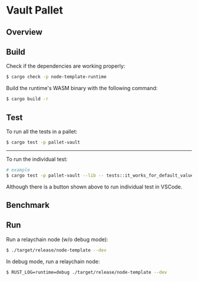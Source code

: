 # Vault Pallet

## Overview

<!-- TODO: Write descriptions for the pallet -->

## Build

Check if the dependencies are working properly:

```sh
$ cargo check -p node-template-runtime
```

Build the runtime's WASM binary with the following command:

```sh
$ cargo build -r
```

## Test

To run all the tests in a pallet:

```sh
$ cargo test -p pallet-vault
```

---

To run the individual test:

```sh
# example
$ cargo test -p pallet-vault --lib -- tests::it_works_for_default_value
```

Although there is a button shown above to run individual test in VSCode.

## Benchmark

<!-- TODO: -->

## Run

Run a relaychain node (w/o debug mode):

```sh
$ ./target/release/node-template --dev
```

In debug mode, run a relaychain node:

```sh
$ RUST_LOG=runtime=debug ./target/release/node-template --dev
```
